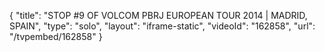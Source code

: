 {
    "title": "STOP #9 OF VOLCOM PBRJ EUROPEAN TOUR 2014 | MADRID, SPAIN",
    "type": "solo",
    "layout": "iframe-static",
    "videoId": "162858",
    "url": "\/tvpembed\/162858"
}